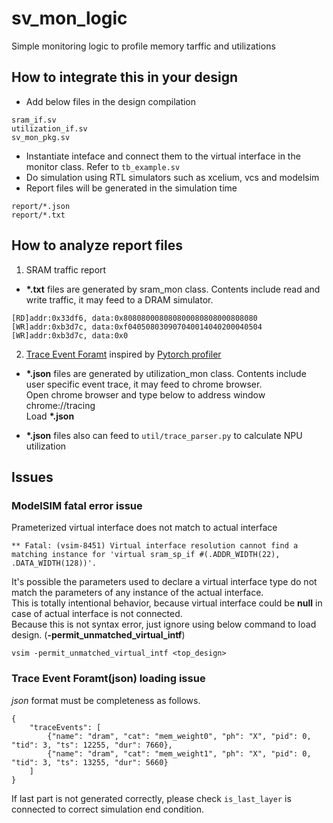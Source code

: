 # sv_mon_logic
Simple monitoring logic to profile memory tarffic and utilizations

## How to integrate this in your design
* Add below files in the design compilation
```
sram_if.sv
utilization_if.sv
sv_mon_pkg.sv
```
* Instantiate inteface and connect them to the virtual interface in the monitor class. Refer to `tb_example.sv`  
* Do simulation using RTL simulators such as xcelium, vcs and modelsim  
* Report files will be generated in the simulation time  
```
report/*.json
report/*.txt
```

## How to analyze report files
1. SRAM traffic report
* **\*.txt** files are generated by sram_mon class. Contents include read and write traffic, it may feed to a DRAM simulator.  
```
[RD]addr:0x33df6, data:0x808080008080800080808000808080
[WR]addr:0xb3d7c, data:0xf040508030907040014040200040504
[WR]addr:0xb3d7c, data:0x0
```

2. [Trace Event Foramt](https://docs.google.com/document/d/1CvAClvFfyA5R-PhYUmn5OOQtYMH4h6I0nSsKchNAySU/preview) inspired by [Pytorch profiler](https://pytorch.org/tutorials/recipes/recipes/profiler_recipe.html)
* **\*.json** files are generated by utilization_mon class. Contents include user specific event trace, it may feed to chrome browser.  
Open chrome browser and type below to address window  
chrome://tracing  
Load **\*.json**  

* **\*.json** files also can feed to `util/trace_parser.py` to calculate NPU utilization  

## Issues

### ModelSIM fatal error issue
Prameterized virtual interface does not match to actual interface
```
** Fatal: (vsim-8451) Virtual interface resolution cannot find a matching instance for 'virtual sram_sp_if #(.ADDR_WIDTH(22), .DATA_WIDTH(128))'.
```
It's possible the parameters used to declare a virtual interface type do not match the parameters of any instance of the actual interface.  
This is totally intentional behavior, because virtual interface could be **null** in case of actual interface is not connected.  
Because this is not syntax error, just ignore using below command to load design. (**-permit_unmatched_virtual_intf**)
```
vsim -permit_unmatched_virtual_intf <top_design>
```

### Trace Event Foramt(json) loading issue
_json_ format must be completeness as follows.  
```
{
    "traceEvents": [
		{"name": "dram", "cat": "mem_weight0", "ph": "X", "pid": 0, "tid": 3, "ts": 12255, "dur": 7660},
		{"name": "dram", "cat": "mem_weight1", "ph": "X", "pid": 0, "tid": 3, "ts": 13255, "dur": 5660}
    ]
}
```

If last part is not generated correctly, please check `is_last_layer` is connected to correct simulation end condition.  
